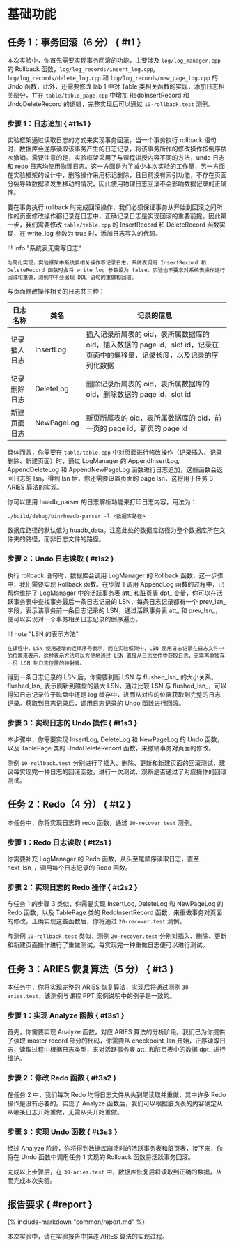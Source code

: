 # 基础功能

## 任务 1：事务回滚（6 分） { #t1 }

本次实验中，你首先需要实现事务回滚的功能，主要涉及 `log/log_manager.cpp` 的 Rollback 函数，`log/log_records/insert_log.cpp`, `log/log_records/delete_log.cpp` 和 `log/log_records/new_page_log.cpp` 的 Undo 函数，此外，还需要修改 lab 1 中对 Table 类相关函数的实现，添加日志相关部分，并在 `table/table_page.cpp` 中增加 RedoInsertRecord 和 UndoDeleteRecord 的逻辑，完整实现后可以通过 `10-rollback.test` 测例。

### 步骤 1：日志追加 { #t1s1 }

实验框架通过读取日志的方式来实现事务回滚，当一个事务执行 rollback 语句时，数据库会逆序读取该事务产生的日志记录，将该事务所作的修改操作按倒序依次撤销。需要注意的是，实验框架采用了与课程讲授内容不同的方法，undo 日志和 redo 日志均使用物理日志。这一方面是为了减少本次实验的工作量，另一方面在实验框架的设计中，删除操作采用标记删除，且目前没有索引功能，不存在页面分裂导致数据项发生移动的情况，因此使用物理日志回滚不会影响数据记录的正确性。

要在事务执行 rollback 时完成回滚操作，我们必须保证事务从开始到回滚之间所作的页面修改操作都记录在日志中，正确记录日志是实现回滚的重要前提。因此第一步，我们需要修改 `table/table.cpp` 的 InsertRecord 和 DeleteRecord 函数实现，在 write_log 参数为 true 时，添加日志写入的代码。

!!! info "系统表无需写日志"

    为简化实现，实验框架中系统表相关操作不记录日志，系统表调用 InsertRecord 和 DeleteRecord 函数时会将 write_log 参数设为 false。实验也不要求对系统表操作进行回滚和重做，测例中不会出现 DDL 语句的重做和回滚。

与页面修改操作相关的日志共三种：

| 日志名称     | 类名       | 记录的信息                                                                                                                  |
| ------------ | ---------- | --------------------------------------------------------------------------------------------------------------------------- |
| 记录插入日志 | InsertLog  | 插入记录所属表的 oid，表所属数据库的 oid，插入数据的 page id，slot id，记录在页面中的偏移量，记录长度，以及记录的序列化数据 |
| 记录删除日志 | DeleteLog  | 删除记录所属表的 oid，表所属数据库的 oid，删除数据的 page id，slot id                                                       |
| 新建页面日志 | NewPageLog | 新页所属表的 oid，表所属数据库的 oid，前一页的 page id，新页的 page id                                                      |

具体而言，你需要在 `table/table.cpp` 中对页面进行修改操作（记录插入、记录删除、新建页面）时，通过 LogManager 的 AppendInsertLog, AppendDeleteLog 和 AppendNewPageLog 函数进行日志追加，这些函数会返回日志的 lsn，得到 lsn 后，你还需要设置页面的 page lsn，这将用于任务 3 ARIES 算法的实现。

你可以使用 huadb_parser 的日志解析功能来打印日志内容，用法为：

```
./build/debug/bin/huadb-parser -l <数据库路径>
```

数据库路径的默认值为 huadb_data。注意此处的数据库路径为整个数据库所在文件夹的路径，而非日志文件的路径。

### 步骤 2：Undo 日志读取 { #t1s2 }

执行 rollback 语句时，数据库会调用 LogManager 的 Rollback 函数，这一步骤中，我们需要实现 Rollback 函数。在步骤 1 调用 AppendLog 函数的过程中，已帮你维护了 LogManager 中的活跃事务表 att\_ 和脏页表 dpt\_ 变量，你可以在活跃事务表中查找事务最后一条日志记录的 LSN，每条日志记录都有一个 prev_lsn\_ 字段，表示该事务前一条日志记录的 LSN，通过活跃事务表 att\_ 和 prev_lsn\_，便可以实现对一个事务相关日志记录的倒序遍历。

!!! note "LSN 的表示方法"

    在课程中，LSN 使用递增的连续序号表示，而在实验框架中，LSN 使用日志记录在日志文件中的位置来表示，这种表示方法可以方便地通过 LSN 直接从日志文件中获取日志，无需再单独存一份 LSN 到日志位置的映射表。

得到一条日志记录的 LSN 后，你需要判断 LSN 与 flushed_lsn\_ 的大小关系。flushed_lsn\_ 表示刷新到磁盘的最大 LSN，通过比较 LSN 与 flushed_lsn\_，可以得知日志记录位于磁盘中还是 log 缓存中，进而从对应的位置获取到完整的日志记录。获取到日志记录后，调用日志记录的 Undo 函数进行回滚。

### 步骤 3：实现日志的 Undo 操作 { #t1s3 }

本步骤中，你需要实现 InsertLog, DeleteLog 和 NewPageLog 的 Undo 函数，以及 TablePage 类的 UndoDeleteRecord 函数，来撤销事务对页面的修改。

测例 `10-rollback.test` 分别进行了插入、删除、更新和新建页面的回滚测试，建议每实现完一种日志的回滚函数，进行一次测试，观察是否通过了对应操作的回滚测试。

## 任务 2：Redo（4 分） { #t2 }

本任务中，你将实现日志的 redo 函数，通过 `20-recover.test` 测例。

### 步骤 1：Redo 日志读取 { #t2s1 }

你需要补充 LogManager 的 Redo 函数，从头至尾顺序读取日志，直至 next_lsn\_，调用每个日志记录的 Redo 函数。

### 步骤 2：实现日志的 Redo 操作 { #t2s2 }

与任务 1 的步骤 3 类似，你需要实现 InsertLog, DeleteLog 和 NewPageLog 的 Redo 函数，以及 TablePage 类的 RedoInsertRecord 函数，来重做事务对页面的修改，正确实现这些函数后，你将通过 `20-recover.test` 测例。

与测例 `10-rollback.test` 类似，测例 `20-recover.test` 分别对插入、删除、更新和新建页面操作进行了重做测试，每实现完一种重做日志便可以进行测试。

## 任务 3：ARIES 恢复算法（5 分） { #t3 }

本任务中，你将实现完整的 ARIES 恢复算法，实现后将通过测例 `30-aries.test`，该测例与课程 PPT 案例说明中的例子是一致的。

### 步骤 1：实现 Analyze 函数 { #t3s1 }

首先，你需要实现 Analyze 函数，对应 ARIES 算法的分析阶段。我们已为你提供了读取 master record 部分的代码，你需要从 checkpoint_lsn 开始，正序读取日志，读取过程中根据日志类型，来对活跃事务表 att\_ 和脏页表中的数据 dpt\_ 进行维护。

### 步骤 2：修改 Redo 函数 { #t3s2 }

在任务 2 中，我们每次 Redo 均将日志文件从头到尾读取并重做，其中许多 Redo 操作是没有必要的。实现了 Analyze 函数后，我们可以根据脏页表的内容确定从从哪条日志开始重做，无需从头开始重做。

### 步骤 3：实现 Undo 函数 { #t3s3 }

经过 Analyze 阶段，你将得到数据库崩溃时的活跃事务表和脏页表，接下来，你将在 Undo 函数中调用任务 1 实现的 Rollback 函数将活跃事务回滚。

完成以上步骤后，在 `30-aries.test` 中，数据库恢复后将读取到正确的数据，从而完成本次实验。

<!-- ### 步骤 3：优化 Redo 次数 { #t3s3 }

你需要根据分析阶段维护的脏页表，在 redo 时根据脏页表中的 rec_lsn\_，页面的 page_lsn\_，以及日志的 lsn 的大小关系，判断 redo 操作是否有必要进行。每进行一次 redo 操作，你需要调用 LogManager 的 IncrementRedoCount 函数，统计 redo 操作次数。

正确实现本步骤后，你将通过测例 `30-aries.test`，从而完成本次实验。 -->

## 报告要求 { #report }

{%
    include-markdown "common/report.md"
%}

本次实验中，请在实验报告中描述 ARIES 算法的实现过程。
